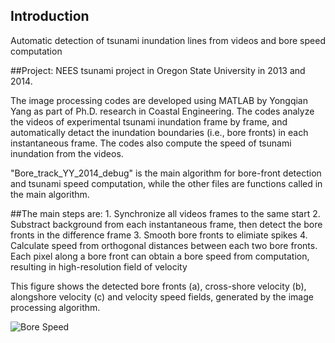 ## Introduction
Automatic detection of tsunami inundation lines from videos and bore speed
computation


##Project: NEES tsunami project in Oregon State University in 2013 and 2014.

The image processing codes are developed using MATLAB by Yongqian Yang as part
of Ph.D. research in Coastal Engineering. The codes analyze the videos of
experimental tsunami inundation frame by frame, and automatically detact the
inundation boundaries (i.e., bore fronts) in each instantaneous frame. The codes
also compute the speed of tsunami inundation from the videos.

"Bore_track_YY_2014_debug" is the main algorithm for bore-front detection and
tsunami speed computation, while the other files are functions called in the main algorithm.

##The main steps are:
      1. Synchronize all videos frames to the same start
      2. Substract background from each instantaneous frame, then detect the bore fronts in the difference frame
      3. Smooth bore fronts to elimiate spikes
      4. Calculate speed from orthogonal distances between each two bore fronts. Each pixel along a bore front can obtain a bore speed from computation, resulting in high-resolution field of velocity


This figure shows the detected bore fronts (a), cross-shore velocity (b),
alongshore velocity (c) and velocity speed fields, generated by the image
processing algorithm.

![Bore
Speed](https://raw.githubusercontent.com/YongqianGit/Image_Processing/master/Bore_Speed.png)
